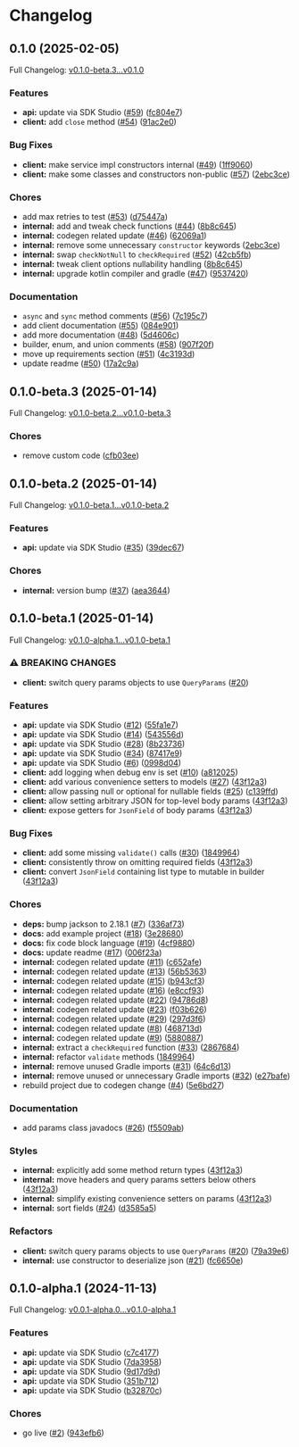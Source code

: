 # Changelog

## 0.1.0 (2025-02-05)

Full Changelog: [v0.1.0-beta.3...v0.1.0](https://github.com/prelude-so/java-sdk/compare/v0.1.0-beta.3...v0.1.0)

### Features

* **api:** update via SDK Studio ([#59](https://github.com/prelude-so/java-sdk/issues/59)) ([fc804e7](https://github.com/prelude-so/java-sdk/commit/fc804e7de92e09f52ec65d62037d8d0563c096d7))
* **client:** add `close` method ([#54](https://github.com/prelude-so/java-sdk/issues/54)) ([91ac2e0](https://github.com/prelude-so/java-sdk/commit/91ac2e04eba1d7683ec4e302602e6367c33fe3e3))


### Bug Fixes

* **client:** make service impl constructors internal ([#49](https://github.com/prelude-so/java-sdk/issues/49)) ([1ff9060](https://github.com/prelude-so/java-sdk/commit/1ff906090901691aa3ccdf3206b74c740a30a475))
* **client:** make some classes and constructors non-public ([#57](https://github.com/prelude-so/java-sdk/issues/57)) ([2ebc3ce](https://github.com/prelude-so/java-sdk/commit/2ebc3ce52f68fb30c10a2a99d9276b9381852498))


### Chores

* add max retries to test ([#53](https://github.com/prelude-so/java-sdk/issues/53)) ([d75447a](https://github.com/prelude-so/java-sdk/commit/d75447ad34098bdc4696b46a6f16cdc43424f995))
* **internal:** add and tweak check functions ([#44](https://github.com/prelude-so/java-sdk/issues/44)) ([8b8c645](https://github.com/prelude-so/java-sdk/commit/8b8c645ce1ba7e9184a40bf56fd3d29959d38194))
* **internal:** codegen related update ([#46](https://github.com/prelude-so/java-sdk/issues/46)) ([62069a1](https://github.com/prelude-so/java-sdk/commit/62069a1fd1b797908a7b0a380633092780e2e6ea))
* **internal:** remove some unnecessary `constructor` keywords ([2ebc3ce](https://github.com/prelude-so/java-sdk/commit/2ebc3ce52f68fb30c10a2a99d9276b9381852498))
* **internal:** swap `checkNotNull` to `checkRequired` ([#52](https://github.com/prelude-so/java-sdk/issues/52)) ([42cb5fb](https://github.com/prelude-so/java-sdk/commit/42cb5fb553a97f3fabb51dacce32629ed1cbc7a5))
* **internal:** tweak client options nullability handling ([8b8c645](https://github.com/prelude-so/java-sdk/commit/8b8c645ce1ba7e9184a40bf56fd3d29959d38194))
* **internal:** upgrade kotlin compiler and gradle ([#47](https://github.com/prelude-so/java-sdk/issues/47)) ([9537420](https://github.com/prelude-so/java-sdk/commit/9537420b594007dacf13d3bcba31fa3cd3567ed1))


### Documentation

* `async` and `sync` method comments ([#56](https://github.com/prelude-so/java-sdk/issues/56)) ([7c195c7](https://github.com/prelude-so/java-sdk/commit/7c195c7f06342c3f159d40ba4be0e31e08970a85))
* add client documentation ([#55](https://github.com/prelude-so/java-sdk/issues/55)) ([084e901](https://github.com/prelude-so/java-sdk/commit/084e901a083bb4023991cc40d1b39bcf4921499a))
* add more documentation ([#48](https://github.com/prelude-so/java-sdk/issues/48)) ([5d4606c](https://github.com/prelude-so/java-sdk/commit/5d4606c7a180be5fb11d563d2ee69f4f3ff297ea))
* builder, enum, and union comments ([#58](https://github.com/prelude-so/java-sdk/issues/58)) ([907f20f](https://github.com/prelude-so/java-sdk/commit/907f20fa13c68b0e44292e258f9c5efde7efd63a))
* move up requirements section ([#51](https://github.com/prelude-so/java-sdk/issues/51)) ([4c3193d](https://github.com/prelude-so/java-sdk/commit/4c3193d709422f7baf8b39f281b4e36e5d1496f0))
* update readme ([#50](https://github.com/prelude-so/java-sdk/issues/50)) ([17a2c9a](https://github.com/prelude-so/java-sdk/commit/17a2c9a7a8f7acd08e965ded0c3d0c56ba9f9964))

## 0.1.0-beta.3 (2025-01-14)

Full Changelog: [v0.1.0-beta.2...v0.1.0-beta.3](https://github.com/prelude-so/java-sdk/compare/v0.1.0-beta.2...v0.1.0-beta.3)

### Chores

* remove custom code ([cfb03ee](https://github.com/prelude-so/java-sdk/commit/cfb03ee0d9af070198b799b6d8731f4f878140be))

## 0.1.0-beta.2 (2025-01-14)

Full Changelog: [v0.1.0-beta.1...v0.1.0-beta.2](https://github.com/prelude-so/java-sdk/compare/v0.1.0-beta.1...v0.1.0-beta.2)

### Features

* **api:** update via SDK Studio ([#35](https://github.com/prelude-so/java-sdk/issues/35)) ([39dec67](https://github.com/prelude-so/java-sdk/commit/39dec6749e388caf45ff11db92f873c38be1f155))


### Chores

* **internal:** version bump ([#37](https://github.com/prelude-so/java-sdk/issues/37)) ([aea3644](https://github.com/prelude-so/java-sdk/commit/aea3644e4d34ff0fc541fdafa1cc5150413210d0))

## 0.1.0-beta.1 (2025-01-14)

Full Changelog: [v0.1.0-alpha.1...v0.1.0-beta.1](https://github.com/prelude-so/java-sdk/compare/v0.1.0-alpha.1...v0.1.0-beta.1)

### ⚠ BREAKING CHANGES

* **client:** switch query params objects to use `QueryParams` ([#20](https://github.com/prelude-so/java-sdk/issues/20))

### Features

* **api:** update via SDK Studio ([#12](https://github.com/prelude-so/java-sdk/issues/12)) ([55fa1e7](https://github.com/prelude-so/java-sdk/commit/55fa1e715b915fee246a6190450daeccee0e6619))
* **api:** update via SDK Studio ([#14](https://github.com/prelude-so/java-sdk/issues/14)) ([543556d](https://github.com/prelude-so/java-sdk/commit/543556d76a218536407429f8019ad1be24774be8))
* **api:** update via SDK Studio ([#28](https://github.com/prelude-so/java-sdk/issues/28)) ([8b23736](https://github.com/prelude-so/java-sdk/commit/8b23736f2fbdc9cd91457abcd7e6d61c79b21e71))
* **api:** update via SDK Studio ([#34](https://github.com/prelude-so/java-sdk/issues/34)) ([87417e9](https://github.com/prelude-so/java-sdk/commit/87417e9e78d7e6d79b6a1b903eb9f19707b56274))
* **api:** update via SDK Studio ([#6](https://github.com/prelude-so/java-sdk/issues/6)) ([0998d04](https://github.com/prelude-so/java-sdk/commit/0998d043db0c0ac429790affaaddd10f1ad212f1))
* **client:** add logging when debug env is set ([#10](https://github.com/prelude-so/java-sdk/issues/10)) ([a812025](https://github.com/prelude-so/java-sdk/commit/a8120256c1a18c45d8ce67e6d6b686b776e7ba1b))
* **client:** add various convenience setters to models ([#27](https://github.com/prelude-so/java-sdk/issues/27)) ([43f12a3](https://github.com/prelude-so/java-sdk/commit/43f12a33ffd8ce4fc785fe91c9705da15b3af625))
* **client:** allow passing null or optional for nullable fields ([#25](https://github.com/prelude-so/java-sdk/issues/25)) ([c139ffd](https://github.com/prelude-so/java-sdk/commit/c139ffd974470937e65b082962ce9eb212d1452c))
* **client:** allow setting arbitrary JSON for top-level body params ([43f12a3](https://github.com/prelude-so/java-sdk/commit/43f12a33ffd8ce4fc785fe91c9705da15b3af625))
* **client:** expose getters for `JsonField` of body params ([43f12a3](https://github.com/prelude-so/java-sdk/commit/43f12a33ffd8ce4fc785fe91c9705da15b3af625))


### Bug Fixes

* **client:** add some missing `validate()` calls ([#30](https://github.com/prelude-so/java-sdk/issues/30)) ([1849964](https://github.com/prelude-so/java-sdk/commit/1849964aa9055f39fe2a2826a567dc60f60ab013))
* **client:** consistently throw on omitting required fields ([43f12a3](https://github.com/prelude-so/java-sdk/commit/43f12a33ffd8ce4fc785fe91c9705da15b3af625))
* **client:** convert `JsonField` containing list type to mutable in builder ([43f12a3](https://github.com/prelude-so/java-sdk/commit/43f12a33ffd8ce4fc785fe91c9705da15b3af625))


### Chores

* **deps:** bump jackson to 2.18.1 ([#7](https://github.com/prelude-so/java-sdk/issues/7)) ([336af73](https://github.com/prelude-so/java-sdk/commit/336af73d2e2a326f68722fdf3b13a67c9d4f2b9a))
* **docs:** add example project ([#18](https://github.com/prelude-so/java-sdk/issues/18)) ([3e28680](https://github.com/prelude-so/java-sdk/commit/3e2868070438b93053a9ec2cbdfb07665b469868))
* **docs:** fix code block language ([#19](https://github.com/prelude-so/java-sdk/issues/19)) ([4cf9880](https://github.com/prelude-so/java-sdk/commit/4cf9880acac10fae48a5a34225c7d403d1bff0b0))
* **docs:** update readme ([#17](https://github.com/prelude-so/java-sdk/issues/17)) ([006f23a](https://github.com/prelude-so/java-sdk/commit/006f23a50cf696706de7f87a5a65199e0ae341a1))
* **internal:** codegen related update ([#11](https://github.com/prelude-so/java-sdk/issues/11)) ([c652afe](https://github.com/prelude-so/java-sdk/commit/c652afe830e5295f51b419c5720be086c47ad443))
* **internal:** codegen related update ([#13](https://github.com/prelude-so/java-sdk/issues/13)) ([56b5363](https://github.com/prelude-so/java-sdk/commit/56b536383b0ed3e54a0570a6b1390cb2c0bb1167))
* **internal:** codegen related update ([#15](https://github.com/prelude-so/java-sdk/issues/15)) ([b943cf3](https://github.com/prelude-so/java-sdk/commit/b943cf3d7ac31090a55eb93194197c2b701e0d00))
* **internal:** codegen related update ([#16](https://github.com/prelude-so/java-sdk/issues/16)) ([e8ccf93](https://github.com/prelude-so/java-sdk/commit/e8ccf931fa3677682f5b68093340ef1ccf223b67))
* **internal:** codegen related update ([#22](https://github.com/prelude-so/java-sdk/issues/22)) ([94786d8](https://github.com/prelude-so/java-sdk/commit/94786d853b753b826f4857a2eab137366546a44e))
* **internal:** codegen related update ([#23](https://github.com/prelude-so/java-sdk/issues/23)) ([f03b626](https://github.com/prelude-so/java-sdk/commit/f03b6266dba10da47086b991c939b892ae883ea5))
* **internal:** codegen related update ([#29](https://github.com/prelude-so/java-sdk/issues/29)) ([297d3f6](https://github.com/prelude-so/java-sdk/commit/297d3f69ad737dea708d130963500eb8e4d26f62))
* **internal:** codegen related update ([#8](https://github.com/prelude-so/java-sdk/issues/8)) ([468713d](https://github.com/prelude-so/java-sdk/commit/468713d67bbbfa0184d65ab3bc3cda1e37f65174))
* **internal:** codegen related update ([#9](https://github.com/prelude-so/java-sdk/issues/9)) ([5880887](https://github.com/prelude-so/java-sdk/commit/58808873dd14df04c0f748680bedc46ad74abe3c))
* **internal:** extract a `checkRequired` function ([#33](https://github.com/prelude-so/java-sdk/issues/33)) ([2867684](https://github.com/prelude-so/java-sdk/commit/286768481c4940a4c7bc5f1f5f6fff7debfec72b))
* **internal:** refactor `validate` methods ([1849964](https://github.com/prelude-so/java-sdk/commit/1849964aa9055f39fe2a2826a567dc60f60ab013))
* **internal:** remove unused Gradle imports ([#31](https://github.com/prelude-so/java-sdk/issues/31)) ([64c6d13](https://github.com/prelude-so/java-sdk/commit/64c6d131d096bcbabd290eaf21ee3d2e3c68bc85))
* **internal:** remove unused or unnecessary Gradle imports ([#32](https://github.com/prelude-so/java-sdk/issues/32)) ([e27bafe](https://github.com/prelude-so/java-sdk/commit/e27bafeebe69c376b2f4a7f4f045026facf8a853))
* rebuild project due to codegen change ([#4](https://github.com/prelude-so/java-sdk/issues/4)) ([5e6bd27](https://github.com/prelude-so/java-sdk/commit/5e6bd275b6bfa94999b4d9a8233bd75eaddbec4b))


### Documentation

* add params class javadocs ([#26](https://github.com/prelude-so/java-sdk/issues/26)) ([f5509ab](https://github.com/prelude-so/java-sdk/commit/f5509ab8d9fa10644f77f2e5ae31ef206a48d611))


### Styles

* **internal:** explicitly add some method return types ([43f12a3](https://github.com/prelude-so/java-sdk/commit/43f12a33ffd8ce4fc785fe91c9705da15b3af625))
* **internal:** move headers and query params setters below others ([43f12a3](https://github.com/prelude-so/java-sdk/commit/43f12a33ffd8ce4fc785fe91c9705da15b3af625))
* **internal:** simplify existing convenience setters on params ([43f12a3](https://github.com/prelude-so/java-sdk/commit/43f12a33ffd8ce4fc785fe91c9705da15b3af625))
* **internal:** sort fields ([#24](https://github.com/prelude-so/java-sdk/issues/24)) ([d3585a5](https://github.com/prelude-so/java-sdk/commit/d3585a51a922ca53da0cd34ebc170e059fcd8181))


### Refactors

* **client:** switch query params objects to use `QueryParams` ([#20](https://github.com/prelude-so/java-sdk/issues/20)) ([79a39e6](https://github.com/prelude-so/java-sdk/commit/79a39e6a2656d01806fe7333d97b99d07d10d72d))
* **internal:** use constructor to deserialize json ([#21](https://github.com/prelude-so/java-sdk/issues/21)) ([fc6650e](https://github.com/prelude-so/java-sdk/commit/fc6650ec969ba2f1a0be23f41b5b781f83c555ca))

## 0.1.0-alpha.1 (2024-11-13)

Full Changelog: [v0.0.1-alpha.0...v0.1.0-alpha.1](https://github.com/prelude-so/java-sdk/compare/v0.0.1-alpha.0...v0.1.0-alpha.1)

### Features

* **api:** update via SDK Studio ([c7c4177](https://github.com/prelude-so/java-sdk/commit/c7c4177a13bef7b7771cc14c096db33ede3c0d74))
* **api:** update via SDK Studio ([7da3958](https://github.com/prelude-so/java-sdk/commit/7da3958c133b688d8edf401cde7556550a6f078b))
* **api:** update via SDK Studio ([9d17d9d](https://github.com/prelude-so/java-sdk/commit/9d17d9dd876b86fee4780f8e666b8bee1b8bdb2c))
* **api:** update via SDK Studio ([351b712](https://github.com/prelude-so/java-sdk/commit/351b712d63b7871f76ab2ba79957bc5b226a295b))
* **api:** update via SDK Studio ([b32870c](https://github.com/prelude-so/java-sdk/commit/b32870cbe1c7fddf85b9e21c8db88cf26b847336))


### Chores

* go live ([#2](https://github.com/prelude-so/java-sdk/issues/2)) ([943efb6](https://github.com/prelude-so/java-sdk/commit/943efb6c94cc7e40f7b97aa64132e2c91fa7c325))
